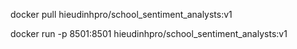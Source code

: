 docker pull hieudinhpro/school_sentiment_analysts:v1

docker run -p 8501:8501 hieudinhpro/school_sentiment_analysts:v1